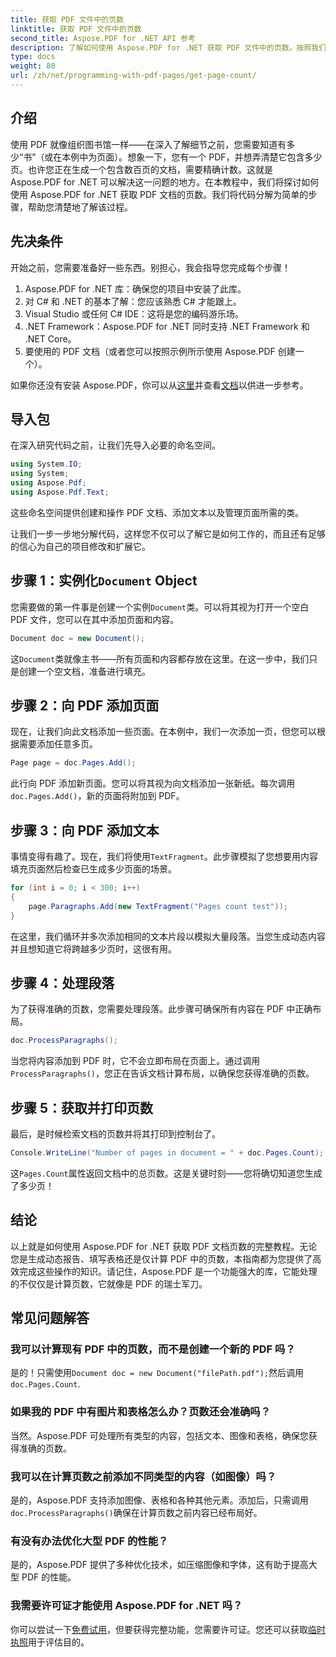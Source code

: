 ```yaml
---
title: 获取 PDF 文件中的页数
linktitle: 获取 PDF 文件中的页数
second_title: Aspose.PDF for .NET API 参考
description: 了解如何使用 Aspose.PDF for .NET 获取 PDF 文件中的页数。按照我们的分步指南获取简单有效的解决方案。
type: docs
weight: 80
url: /zh/net/programming-with-pdf-pages/get-page-count/
---
```

## 介绍

使用 PDF 就像组织图书馆一样——在深入了解细节之前，您需要知道有多少“书”（或在本例中为页面）。想象一下，您有一个 PDF，并想弄清楚它包含多少页。也许您正在生成一个包含数百页的文档，需要精确计数。这就是 Aspose.PDF for .NET 可以解决这一问题的地方。在本教程中，我们将探讨如何使用 Aspose.PDF for .NET 获取 PDF 文档的页数。我们将代码分解为简单的步骤，帮助您清楚地了解该过程。

## 先决条件

开始之前，您需要准备好一些东西。别担心，我会指导您完成每个步骤！

1. Aspose.PDF for .NET 库：确保您的项目中安装了此库。
2. 对 C# 和 .NET 的基本了解：您应该熟悉 C# 才能跟上。
3. Visual Studio 或任何 C# IDE：这将是您的编码游乐场。
4. .NET Framework：Aspose.PDF for .NET 同时支持 .NET Framework 和 .NET Core。
5. 要使用的 PDF 文档（或者您可以按照示例所示使用 Aspose.PDF 创建一个）。

如果你还没有安装 Aspose.PDF，你可以从[这里](https://releases.aspose.com/pdf/net/)并查看[文档](https://reference.aspose.com/pdf/net/)以供进一步参考。

## 导入包

在深入研究代码之前，让我们先导入必要的命名空间。

```csharp
using System.IO;
using System;
using Aspose.Pdf;
using Aspose.Pdf.Text;
```

这些命名空间提供创建和操作 PDF 文档、添加文本以及管理页面所需的类。

让我们一步一步地分解代码，这样您不仅可以了解它是如何工作的，而且还有足够的信心为自己的项目修改和扩展它。

## 步骤 1：实例化`Document` Object

您需要做的第一件事是创建一个实例`Document`类。可以将其视为打开一个空白 PDF 文件，您可以在其中添加页面和内容。

```csharp
Document doc = new Document();
```

这`Document`类就像主书——所有页面和内容都存放在这里。在这一步中，我们只是创建一个空文档，准备进行填充。

## 步骤 2：向 PDF 添加页面

现在，让我们向此文档添加一些页面。在本例中，我们一次添加一页，但您可以根据需要添加任意多页。

```csharp
Page page = doc.Pages.Add();
```

此行向 PDF 添加新页面。您可以将其视为向文档添加一张新纸。每次调用`doc.Pages.Add()`，新的页面将附加到 PDF。

## 步骤 3：向 PDF 添加文本

事情变得有趣了。现在，我们将使用`TextFragment`。此步骤模拟了您想要用内容填充页面然后检查已生成多少页面的场景。

```csharp
for (int i = 0; i < 300; i++)
{
    page.Paragraphs.Add(new TextFragment("Pages count test"));
}
```

在这里，我们循环并多次添加相同的文本片段以模拟大量段落。当您生成动态内容并且想知道它将跨越多少页时，这很有用。

## 步骤 4：处理段落

为了获得准确的页数，您需要处理段落。此步骤可确保所有内容在 PDF 中正确布局。

```csharp
doc.ProcessParagraphs();
```

当您将内容添加到 PDF 时，它不会立即布局在页面上。通过调用`ProcessParagraphs()`，您正在告诉文档计算布局，以确保您获得准确的页数。

## 步骤 5：获取并打印页数

最后，是时候检索文档的页数并将其打印到控制台了。

```csharp
Console.WriteLine("Number of pages in document = " + doc.Pages.Count);
```

这`Pages.Count`属性返回文档中的总页数。这是关键时刻——您将确切知道您生成了多少页！

## 结论

以上就是如何使用 Aspose.PDF for .NET 获取 PDF 文档页数的完整教程。无论您是生成动态报告、填写表格还是仅计算 PDF 中的页数，本指南都为您提供了高效完成这些操作的知识。请记住，Aspose.PDF 是一个功能强大的库，它能处理的不仅仅是计算页数，它就像是 PDF 的瑞士军刀。

## 常见问题解答

### 我可以计算现有 PDF 中的页数，而不是创建一个新的 PDF 吗？  
是的！只需使用`Document doc = new Document("filePath.pdf");`然后调用`doc.Pages.Count`.

### 如果我的 PDF 中有图片和表格怎么办？页数还会准确吗？  
当然。Aspose.PDF 可处理所有类型的内容，包括文本、图像和表格，确保您获得准确的页数。

### 我可以在计算页数之前添加不同类型的内容（如图像）吗？  
是的，Aspose.PDF 支持添加图像、表格和各种其他元素。添加后，只需调用`doc.ProcessParagraphs()`确保在计算页数之前内容已经布局好。

### 有没有办法优化大型 PDF 的性能？  
是的，Aspose.PDF 提供了多种优化技术，如压缩图像和字体，这有助于提高大型 PDF 的性能。

### 我需要许可证才能使用 Aspose.PDF for .NET 吗？  
你可以尝试一下[免费试用](https://releases.aspose.com/)，但要获得完整功能，您需要许可证。您还可以获取[临时执照](https://purchase.aspose.com/temporary-license/)用于评估目的。